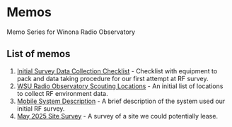 # Memos
Memo Series for Winona Radio Observatory

## List of memos

1. [Initial Survey Data Collection Checklist](PDFs/001_initial_survey_data_collection_checklist.pdf) - Checklist with equipment to pack and data taking procedure for our first attempt at RF survey.
2. [WSU Radio Observatory Scouting Locations](PDFs/002_WSU_Radio_Observatory_Scouting_Locations.pdf) - An initial list of locations to collect RF environment data.
3. [Mobile System Description](PDFs/003_Mobile_System_Desc.pdf) - A brief description of the system used our initial RF survey.
4. [May 2025 Site Survey](PDFs/004_May2025_site_survey.pdf) - A survey of a site we could potentially lease.
